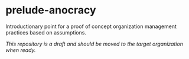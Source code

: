 # prelude-anocracy

Introductionary point for a proof of concept organization management practices based on assumptions.

_This repository is a draft and should be moved to the target organization when ready._
